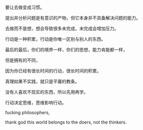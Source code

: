 要让去做变成习惯。

提出并分析问题是有意识的产物，但它本身并不具备解决问题的能力。

去做而不是想，想会导致很多未完成，未完成会增加压力。

行动是一种积累，行动是你唯一区别与别人的东西。

最后的最后，你们的境界一样，你们的思想，能力肯能都一样，

但是拥有的不同，

因为你已经有很长时间的行动，很长时间的积累。

真理如果不实践，就只是平庸的教条。

没有人喜欢不现实的东西，所以先用再学。

行动决定思维，思维影响行动。

fucking philosophers, 

thank god this world belongs to the doers, not the thinkers.